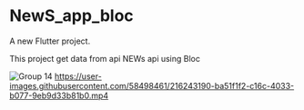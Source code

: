 # NewS_app_bloc

A new Flutter project.



This project get data from api NEWs api using Bloc

![Group 14](https://user-images.githubusercontent.com/58498461/216411306-744ae631-ce3c-48a5-b6ac-fd6f06a775e1.png)
https://user-images.githubusercontent.com/58498461/216243190-ba51f1f2-c16c-4033-b077-9eb9d33b81b0.mp4


